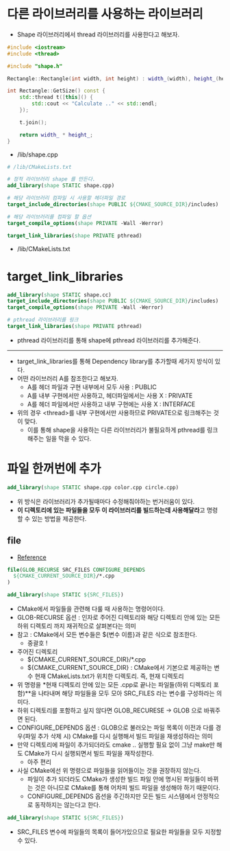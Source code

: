 # 다른 라이브러리를 사용하는 라이브러리
- Shape 라이브러리에서 thread 라이브러리를 사용한다고 해보자.

```cpp
#include <iostream>
#include <thread>

#include "shape.h"

Rectangle::Rectangle(int width, int height) : width_(width), height_(height) {}

int Rectangle::GetSize() const {
    std::thread t([this]() {
        std::cout << "Calculate .." << std::endl;
    });

    t.join();

    return width_ * height_;
}
```
- /lib/shape.cpp

```CMake
# /lib/CMakeLists.txt

# 정적 라이브러리 shape 를 만든다.
add_library(shape STATIC shape.cpp)

# 해당 라이브러리 컴파일 시 사용할 헤더파일 경로
target_include_directories(shape PUBLIC ${CMAKE_SOURCE_DIR}/includes)

# 해당 라이브러리를 컴파일 할 옵션
target_compile_options(shape PRIVATE -Wall -Werror)

target_link_libraries(shape PRIVATE pthread)
```
- /lib/CMakeLists.txt

# target_link_libraries
```CMake
add_library(shape STATIC shape.cc)
target_include_directories(shape PUBLIC ${CMAKE_SOURCE_DIR}/includes)
target_compile_options(shape PRIVATE -Wall -Werror)

# pthread 라이브러리를 링크
target_link_libraries(shape PRIVATE pthread)
```
- pthread 라이브러리를 통해 shape에 pthread 라이브러리를 추가해준다.
---
- target_link_libraries를 통해 Dependency library를 추가할때 세가지 방식이 있다.
- 어떤 라이브러리 A를 참조한다고 해보자.
  - A를 헤더 파일과 구현 내부에서 모두 사용 : PUBLIC
  - A를 내부 구현에서만 사용하고, 헤더파일에서는 사용 X : PRIVATE
  - A를 헤더 파일에서만 사용하고 내부 구현에는 사용 X : INTERFACE
- 위의 경우 \<thread>를 내부 구현에서만 사용하므로 PRIVATE으로 링크해주는 것이 맞다.
  - 이를 통해 shape을 사용하는 다른 라이브러리가 불필요하게 pthread를 링크해주는 일을 막을 수 있다.

# 파일 한꺼번에 추가
```CMake
add_library(shape STATIC shape.cpp color.cpp circle.cpp)
```
- 위 방식은 라이브러리가 추가될때마다 수정해줘야하는 번거러움이 있다.
- **이 디렉토리에 있는 파일들을 모두 이 라이브러리를 빌드하는데 사용해달라**고 명령할 수 있는 방법을 제공한다.

## file
- [Reference](https://cmake.org/cmake/help/latest/command/file.html)

```CMake
file(GLOB_RECURSE SRC_FILES CONFIGURE_DEPENDS
  ${CMAKE_CURRENT_SOURCE_DIR}/*.cpp
)

add_library(shape STATIC ${SRC_FILES})
```
- CMake에서 파일들을 관련해 다룰 때 사용하는 명령어이다.
- GLOB-RECURSE 옵션 : 인자로 주어진 디렉토리와 해당 디렉토리 안에 있는 모든 하위 디렉토리 까지 재귀적으로 살펴본다는 의미
- 참고 : CMake에서 모든 변수들은  ${변수 이름}과 같은 식으로 참조한다.
  - 중괄호 !
- 주어진 디렉토리
  - ${CMAKE_CURRENT_SOURCE_DIR}/*.cpp
  - ${CMAKE_CURRENT_SOURCE_DIR} : CMake에서 기본으로 제공하는 변수 현재 CMakeLists.txt가 위치한 디렉토리. 즉, 현재 디렉토리
- 위 명령을 *현재 디렉토리 안에 있는 모든 .cpp로 끝나는 파일들(하위 디렉토리 포함)**을 나타내며 해당 파일들을 모두 모아 SRC_FILES 라는 변수를 구성하라는 의미다.
- 하위 디렉토리를 포함하고 싶지 않다면 GLOB_RECURESE -> GLOB 으로 바꿔주면 된다.
- CONFIGURE_DEPENDS 옵션 : GLOB으로 불러오는 파일 목록이 이전과 다를 경우(파일 추가 삭제 시) CMake를 다시 실행해서 빌드 파일을 재생성하라는 의미
- 만약 디렉토리에 파일이 추가되더라도 cmake .. 실행할 필요 없이 그냥 make만 해도 CMake가 다시 실행되면서 빌드 파일을 재작성한다.
  - 아주 편리
- 사실 CMake에선 위 명령으로 파일들을 읽어들이는 것을 권장하지 않는다.
  - 파일이 추가 되더라도 CMake가 생성한 빌드 파일 안에 명시된 파일들이 바뀌는 것은 아니므로 CMake를 통해 어차피 빌드 파일을 생성해야 하기 때문이다.
  - CONFIGURE_DEPENDS 옵션을 주긴하지만 모든 빌드 시스템에서 안정적으로 동작하지는 않는다고 한다.

```CMake
add_library(shape STATIC ${SRC_FILES})
```
- SRC_FILES 변수에 파일들의 목록이 들어가있으므로 필요한 파일들을 모두 지정할 수 있다.